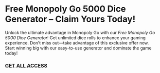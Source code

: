 # Free Monopoly Go 5000 Dice Generator – Claim Yours Today!

Unlock the ultimate advantage in Monopoly Go with our *Free Monopoly Go 5000 Dice Generator*! Get unlimited dice rolls to enhance your gaming experience. Don't miss out—take advantage of this exclusive offer now. Start winning big with our easy-to-use generator and dominate the game today!

### [GET ALL ACCESS](https://freerewards.xyz/monopoly/go/)
